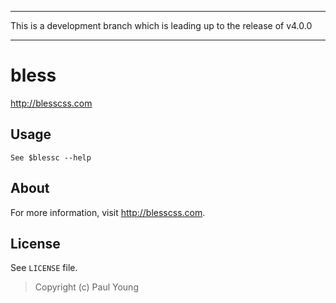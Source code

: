 ***
This is a development branch which is leading up to the release of v4.0.0
***

# bless
<http://blesscss.com>

## Usage
`See $blessc --help`

## About
For more information, visit <http://blesscss.com>.

## License

See `LICENSE` file.

> Copyright (c) Paul Young
